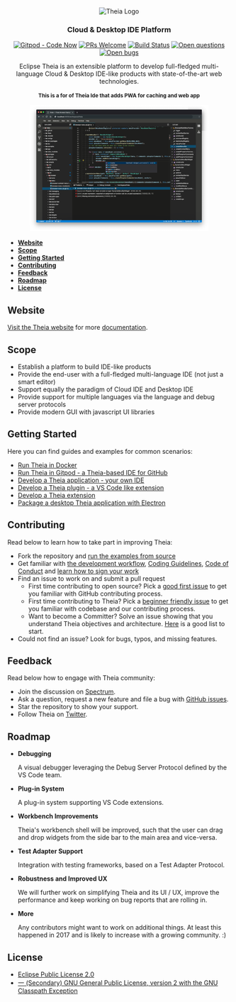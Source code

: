 
<br/>
<div id="theia-logo" align="center">
    <br />
    <img src="./logo/theia-logo.svg" alt="Theia Logo" width="300"/>
    <h3>Cloud & Desktop IDE Platform</h3>
</div>

<div id="badges" align="center">

  [![Gitpod - Code Now](https://img.shields.io/badge/Gitpod-code%20now-blue.svg?longCache=true)](https://gitpod.io#https://github.com/devpodio/devpod)
  [![PRs Welcome](https://img.shields.io/badge/PRs-welcome-brightgreen.svg?style=flat-curved)](https://github.com/devpodio/devpod/labels/help%20wanted)
  [![Build Status](https://travis-ci.org/devpodio/devpod.svg?branch=master)](https://travis-ci.org/devpodio/devpod)
  [![Open questions](https://img.shields.io/badge/Open-questions-blue.svg?style=flat-curved)](https://github.com/devpodio/devpod/labels/question)
  [![Open bugs](https://img.shields.io/badge/Open-bugs-red.svg?style=flat-curved)](https://github.com/theia-ide/theia/labels/bug)

  Eclipse Theia is an extensible platform to develop full-fledged multi-language Cloud & Desktop IDE-like products with state-of-the-art web  technologies.
<p><small style="font-weight:bold;">This is a for of Theia Ide that adds PWA for caching and web app</small></p>
</div>

<div style='margin:0 auto;width:80%;'>

![Theia](/doc/images/theia-screenshot.png)

</div>

- [**Website**](#website)
- [**Scope**](#scope)
- [**Getting Started**](#getting-started)
- [**Contributing**](#contributing)
- [**Feedback**](#feedback)
- [**Roadmap**](#roadmap)
- [**License**](#license)

## Website

[Visit the Theia website](http://www.theia-ide.org) for more [documentation](http://www.theia-ide.org/doc).

## Scope
- Establish a platform to build IDE-like products
- Provide the end-user with a full-fledged multi-language IDE  (not just a smart editor)
- Support equally the paradigm of Cloud IDE and Desktop IDE
- Provide support for multiple languages via the language and debug server protocols
- Provide modern GUI with javascript UI libraries

## Getting Started
Here you can find guides and examples for common scenarios:
- [Run Theia in Docker](https://github.com/theia-ide/theia-apps#theia-docker)
- [Run Theia in Gitpod - a Theia-based IDE for GitHub](doc/Developing.md#run-the-browser-example-with-gitpod)
- [Develop a Theia application - your own IDE](https://www.theia-ide.org/doc/Composing_Applications.html)
- [Develop a Theia plugin - a VS Code like extension](https://www.theia-ide.org/doc/Authoring_Plugins.html)
- [Develop a Theia extension](http://www.theia-ide.org/doc/Authoring_Extensions.html)
- [Package a desktop Theia application with Electron](https://github.com/theia-ide/yangster-electron)

## Contributing

Read below to learn how to take part in improving Theia:
- Fork the repository and [run the examples from source](doc/Developing.md#quick-start)
- Get familiar with [the development workflow](doc/Developing.md), [Coding Guidelines](https://github.com/theia-ide/theia/wiki/Coding-Guidelines), [Code of Conduct](CODE_OF_CONDUCT.md) and [learn how to sign your work](CONTRIBUTING.md#sign-your-work)
- Find an issue to work on and submit a pull request
  - First time contributing to open source? Pick a [good first issue](https://github.com/theia-ide/theia/labels/good%20first%20issue) to get you familiar with GitHub contributing process.
  - First time contributing to Theia? Pick a [beginner friendly issue](https://github.com/theia-ide/theia/labels/beginners) to get you familiar with codebase and our contributing process.
  - Want to become a Committer? Solve an issue showing that you understand Theia objectives and architecture. [Here](https://github.com/theia-ide/theia/labels/help%20wanted) is a good list to start.
- Could not find an issue? Look for bugs, typos, and missing features.

## Feedback

Read below how to engage with Theia community:
- Join the discussion on [Spectrum](https://spectrum.chat/theia).
- Ask a question, request a new feature and file a bug with [GitHub issues](https://github.com/theia-ide/theia/issues/new).
- Star the repository to show your support.
- Follow Theia on [Twitter](https://twitter.com/theia_ide).

## Roadmap

 - __Debugging__

   A visual debugger leveraging the Debug Server Protocol defined by the VS Code team.

 - __Plug-in System__

   A plug-in system supporting VS Code extensions.

 - __Workbench Improvements__

   Theia's workbench shell will be improved, such that the user can drag and drop widgets from the side bar to the main area and vice-versa.

 - __Test Adapter Support__

   Integration with testing frameworks, based on a Test Adapter Protocol.

 - __Robustness and Improved UX__

   We will further work on simplifying Theia and its UI / UX, improve the performance and keep working on bug reports that are rolling in.

 - __More__

   Any contributors might want to work on additional things. At least this happened in 2017 and is likely to increase with a growing community. :)

## License

- [Eclipse Public License 2.0](LICENSE)
- [一 (Secondary) GNU General Public License, version 2 with the GNU Classpath Exception](LICENSE)

